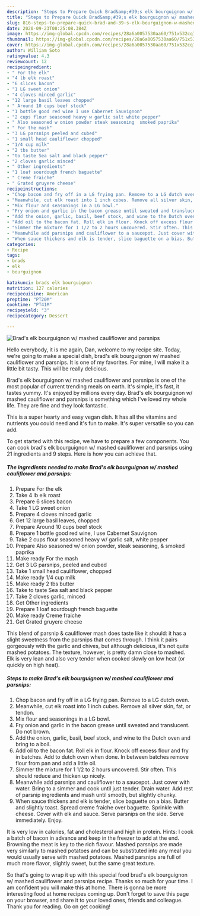 ```yaml
---
description: "Steps to Prepare Quick Brad&amp;#39;s elk bourguignon w/ mashed cauliflower and parsnips"
title: "Steps to Prepare Quick Brad&amp;#39;s elk bourguignon w/ mashed cauliflower and parsnips"
slug: 816-steps-to-prepare-quick-brad-and-39-s-elk-bourguignon-w-mashed-cauliflower-and-parsnips
date: 2020-09-23T08:25:08.384Z
image: https://img-global.cpcdn.com/recipes/28a6a0057530aa60/751x532cq70/brads-elk-bourguignon-w-mashed-cauliflower-and-parsnips-recipe-main-photo.jpg
thumbnail: https://img-global.cpcdn.com/recipes/28a6a0057530aa60/751x532cq70/brads-elk-bourguignon-w-mashed-cauliflower-and-parsnips-recipe-main-photo.jpg
cover: https://img-global.cpcdn.com/recipes/28a6a0057530aa60/751x532cq70/brads-elk-bourguignon-w-mashed-cauliflower-and-parsnips-recipe-main-photo.jpg
author: William Soto
ratingvalue: 4.3
reviewcount: 12
recipeingredient:
- " For the elk"
- "4 lb elk roast"
- "6 slices bacon"
- "1 LG sweet onion"
- "4 cloves minced garlic"
- "12 large basil leaves chopped"
- " Around 10 cups beef stock"
- "1 bottle good red wine I use Cabernet Sauvignon"
- "2 cups flour seasoned heavy w garlic salt white pepper"
- " Also seasoned w onion powder steak seasoning  smoked paprika"
- " For the mash"
- "3 LG parsnips peeled and cubed"
- "1 small head cauliflower chopped"
- "1/4 cup milk"
- "2 tbs butter"
- "to taste Sea salt and black pepper"
- "2 cloves garlic minced"
- " Other ingredients"
- "1 loaf sourdough french baguette"
- " Creme fraiche"
- " Grated gruyere cheese"
recipeinstructions:
- "Chop bacon and fry off in a LG frying pan. Remove to a LG dutch oven."
- "Meanwhile, cut elk roast into 1 inch cubes. Remove all silver skin, fat, or tendon."
- "Mix flour and seasonings in a LG bowl."
- "Fry onion and garlic in the bacon grease until sweated and translucent. Do not brown."
- "Add the onion, garlic, basil, beef stock, and wine to the Dutch oven and bring to a boil."
- "Add oil to the bacon fat. Roll elk in flour. Knock off excess flour and fry in batches. Add to dutch oven when done. In between batches remove flour from pan and add a little oil."
- "Simmer the mixture for 1 1/2 to 2 hours uncovered. Stir often. This should reduce and thicken up nicely."
- "Meanwhile add parsnips and cauliflower to a saucepot. Just cover with water. Bring to a simmer and cook until just tender. Drain water. Add rest of parsnip ingredients and mash until smooth, but slightly chunky."
- "When sauce thickens and elk is tender, slice baguette on a bias. Butter and slightly toast. Spread creme fraiche over baguette. Sprinkle with cheese. Cover with elk and sauce. Serve parsnips on the side. Serve immediately. Enjoy."
categories:
- Recipe
tags:
- brads
- elk
- bourguignon

katakunci: brads elk bourguignon 
nutrition: 127 calories
recipecuisine: American
preptime: "PT20M"
cooktime: "PT41M"
recipeyield: "3"
recipecategory: Dessert

---
```



![Brad&#39;s elk bourguignon w/ mashed cauliflower and parsnips](https://img-global.cpcdn.com/recipes/28a6a0057530aa60/751x532cq70/brads-elk-bourguignon-w-mashed-cauliflower-and-parsnips-recipe-main-photo.jpg)

Hello everybody, it is me again, Dan, welcome to my recipe site. Today, we're going to make a special dish, brad&#39;s elk bourguignon w/ mashed cauliflower and parsnips. It is one of my favorites. For mine, I will make it a little bit tasty. This will be really delicious.

Brad&#39;s elk bourguignon w/ mashed cauliflower and parsnips is one of the most popular of current trending meals on earth. It's simple, it's fast, it tastes yummy. It's enjoyed by millions every day. Brad&#39;s elk bourguignon w/ mashed cauliflower and parsnips is something which I've loved my whole life. They are fine and they look fantastic.

This is a super hearty and easy vegan dish. It has all the vitamins and nutrients you could need and it&#39;s fun to make. It&#39;s super versatile so you can add.


To get started with this recipe, we have to prepare a few components. You can cook brad&#39;s elk bourguignon w/ mashed cauliflower and parsnips using 21 ingredients and 9 steps. Here is how you can achieve that.

<!--inarticleads1-->

##### The ingredients needed to make Brad&#39;s elk bourguignon w/ mashed cauliflower and parsnips:

1. Prepare  For the elk
1. Take 4 lb elk roast
1. Prepare 6 slices bacon
1. Take 1 LG sweet onion
1. Prepare 4 cloves minced garlic
1. Get 12 large basil leaves, chopped
1. Prepare  Around 10 cups beef stock
1. Prepare 1 bottle good red wine, I use Cabernet Sauvignon
1. Take 2 cups flour seasoned heavy w/ garlic salt, white pepper
1. Prepare  Also seasoned w/ onion powder, steak seasoning, &amp; smoked paprika
1. Make ready  For the mash
1. Get 3 LG parsnips, peeled and cubed
1. Take 1 small head cauliflower, chopped
1. Make ready 1/4 cup milk
1. Make ready 2 tbs butter
1. Take to taste Sea salt and black pepper
1. Take 2 cloves garlic, minced
1. Get  Other ingredients
1. Prepare 1 loaf sourdough french baguette
1. Make ready  Creme fraiche
1. Get  Grated gruyere cheese


This blend of parsnip &amp; cauliflower mash does taste like it should: it has a slight sweetness from the parsnips that comes through. I think it pairs gorgeously with the garlic and chives, but although delicious, it&#39;s not quite mashed potatoes. The texture, however, is pretty damn close to mashed. Elk is very lean and also very tender when cooked slowly on low heat (or quickly on high heat). 

<!--inarticleads2-->

##### Steps to make Brad&#39;s elk bourguignon w/ mashed cauliflower and parsnips:

1. Chop bacon and fry off in a LG frying pan. Remove to a LG dutch oven.
1. Meanwhile, cut elk roast into 1 inch cubes. Remove all silver skin, fat, or tendon.
1. Mix flour and seasonings in a LG bowl.
1. Fry onion and garlic in the bacon grease until sweated and translucent. Do not brown.
1. Add the onion, garlic, basil, beef stock, and wine to the Dutch oven and bring to a boil.
1. Add oil to the bacon fat. Roll elk in flour. Knock off excess flour and fry in batches. Add to dutch oven when done. In between batches remove flour from pan and add a little oil.
1. Simmer the mixture for 1 1/2 to 2 hours uncovered. Stir often. This should reduce and thicken up nicely.
1. Meanwhile add parsnips and cauliflower to a saucepot. Just cover with water. Bring to a simmer and cook until just tender. Drain water. Add rest of parsnip ingredients and mash until smooth, but slightly chunky.
1. When sauce thickens and elk is tender, slice baguette on a bias. Butter and slightly toast. Spread creme fraiche over baguette. Sprinkle with cheese. Cover with elk and sauce. Serve parsnips on the side. Serve immediately. Enjoy.


It is very low in calories, fat and cholesterol and high in protein. Hints: I cook a batch of bacon in advance and keep in the freezer to add at the end. Browning the meat is key to the rich flavour. Mashed parsnips are made very similarly to mashed potatoes and can be substituted into any meal you would usually serve with mashed potatoes. Mashed parsnips are full of much more flavor, slightly sweet, but the same great texture. 

So that's going to wrap it up with this special food brad&#39;s elk bourguignon w/ mashed cauliflower and parsnips recipe. Thanks so much for your time. I am confident you will make this at home. There is gonna be more interesting food at home recipes coming up. Don't forget to save this page on your browser, and share it to your loved ones, friends and colleague. Thank you for reading. Go on get cooking!
